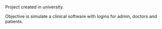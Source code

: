 Project created in university.

Objective is simulate a clinical software with logins for admin, doctors and patients.
